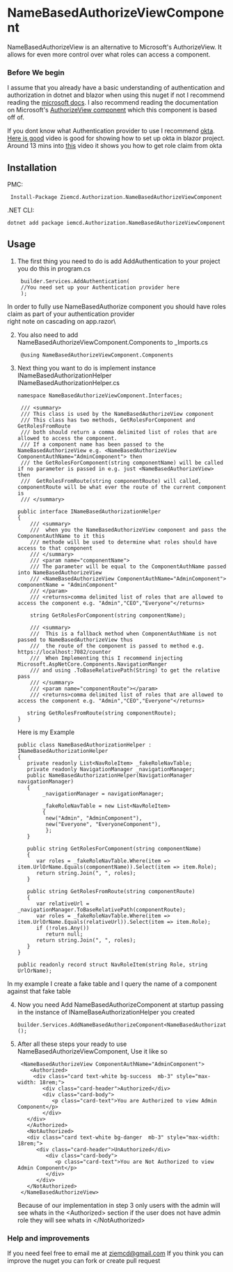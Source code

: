 # NameBasedAuthorizeViewComponent
NameBasedAuthorizeView is an alternative to Microsoft's AuthorizeView. It allows for even more control over what roles can access a component.

### Before We begin
I assume that you already have a basic understanding of authentication and authorization in dotnet and blazor when using this nuget if not I recommend reading the [microsoft docs](https://docs.microsoft.com/en-us/aspnet/core/blazor/security/?view=aspnetcore-6.0).
I also recommend reading the documentation on Microsoft's [AuthorizeView component](https://docs.microsoft.com/en-us/aspnet/core/blazor/security/?view=aspnetcore-6.0#authorizeview-component) which this component is based off of.  

If you dont know what Authentication provider to use I recommend [okta](https://developer.okta.com/). \
[Here is good](https://www.youtube.com/watch?v=GilJ29cPJAs&ab_channel=OktaDev) video is good for showing how to set up okta in blazor project. \
Around 13 mins into [this](https://youtu.be/Cej_u3fb9rI?t=783) video it shows you how to get role claim from okta

## Installation

PMC:

     Install-Package Ziemcd.Authorization.NameBasedAuthorizeViewComponent 

.NET CLI:

    dotnet add package iemcd.Authorization.NameBasedAuthorizeViewComponent

## Usage


1. The first thing you need to do is add AddAuthentication to your project you do this in program.cs

        builder.Services.AddAuthentication(
        //You need set up your Authentication provider here
        );
In order to fully use NameBasedAuthorize component you should have roles claim as part of your authentication provider \
right note on cascading on app.razor\

2. You also need to add NameBasedAuthorizeViewComponent.Components to _Imports.cs

        @using NameBasedAuthorizeViewComponent.Components

3. Next thing you want to do is implement instance INameBasedAuthorizationHelper\
INameBasedAuthorizationHelper.cs

       namespace NameBasedAuthorizeViewComponent.Interfaces;

        /// <summary>
        /// This class is used by the NameBasedAuthorizeView component
        /// This class has two methods, GetRolesForComponent and GetRolesFromRoute
        /// both should return a comma delimited list of roles that are allowed to access the component.
        /// If a component name has been passed to the NameBasedAuthorizeView e.g. <NameBasedAuthorizeView ComponentAuthName="AdminComponent"> then
        /// the GetRolesForComponent(string componentName) will be called if no parameter is passed in e.g. just <NameBasedAuthorizeView> then
        ///  GetRolesFromRoute(string componentRoute) will called, componentRoute will be what ever the route of the current component is
        /// </summary>

       public interface INameBasedAuthorizationHelper
       {
           /// <summary>
           ///  when you the NameBasedAuthorizeView component and pass the ComponentAuthName to it this
           /// methode will be used to determine what roles should have access to that component   
           /// </summary>
           /// <param name="componentName">
           /// The parameter will be equal to the ComponentAuthName passed into NameBasedAuthorizeView
           /// <NameBasedAuthorizeView ComponentAuthName="AdminComponent"> componentName = "AdminComponent"
           /// </param>
           /// <returns>comma delimited list of roles that are allowed to access the component e.g. "Admin","CEO","Everyone"</returns>

           string GetRolesForComponent(string componentName);

           /// <summary>
           ///  This is a fallback method when ComponentAuthName is not passed to NameBasedAuthorizeView thus
           ///  the route of the component is passed to method e.g. https://localhost:7082/counter
           ///  When Implementing this I recommend injecting Microsoft.AspNetCore.Components.NavigationManger
           /// and using .ToBaseRelativePath(String) to get the relative pass
           /// </summary>
           /// <param name="componentRoute"></param>
           /// <returns>comma delimited list of roles that are allowed to access the component e.g. "Admin","CEO","Everyone"</returns>
    
          string GetRolesFromRoute(string componentRoute);
       }
    Here is my Example

       public class NameBasedAuthorizationHelper : INameBasedAuthorizationHelper
       {
          private readonly List<NavRoleItem> _fakeRoleNavTable;
          private readonly NavigationManager _navigationManager;
          public NameBasedAuthorizationHelper(NavigationManager navigationManager)
          {
               _navigationManager = navigationManager;
    
               _fakeRoleNavTable = new List<NavRoleItem>
               {
                new("Admin", "AdminComponent"),
                new("Everyone", "EveryoneComponent"),
                };
          }

          public string GetRolesForComponent(string componentName)
          {
             var roles = _fakeRoleNavTable.Where(item => item.UrlOrName.Equals(componentName)).Select(item => item.Role);
             return string.Join(", ", roles);
          }
    
          public string GetRolesFromRoute(string componentRoute)
          {
             var relativeUrl = _navigationManager.ToBaseRelativePath(componentRoute);
             var roles = _fakeRoleNavTable.Where(item => item.UrlOrName.Equals(relativeUrl)).Select(item => item.Role);
             if (!roles.Any())
                return null;
             return string.Join(", ", roles);
          }
       }
    
       public readonly record struct NavRoleItem(string Role, string UrlOrName);
In my example I create a fake table and I query the name of a component against that fake table

4. Now you need Add NameBasedAuthorizeComponent at startup passing in the instance of INameBaseAuthorizationHelper you created

       builder.Services.AddNameBasedAuthorizeComponent<NameBasedAuthorizationHelper>();

5. After all these steps your ready to use NameBasedAuthorizeViewComponent, Use it like so

        <NameBasedAuthorizeView ComponentAuthName="AdminComponent">
           <Authorized>
            <div class="card text-white bg-success  mb-3" style="max-width: 18rem;">
               <div class="card-header">Authorized</div>
               <div class="card-body">
                  <p class="card-text">You are Authorized to view Admin Component</p>
               </div>
          </div>
          </Authorized>
          <NotAuthorized>
          <div class="card text-white bg-danger  mb-3" style="max-width: 18rem;">
             <div class="card-header">UnAuthorized</div>
                <div class="card-body">
                   <p class="card-text">You are Not Authorized to view Admin Component</p>
                </div>
             </div>
          </NotAuthorized>
        </NameBasedAuthorizeView>
    Because of our implementation in step 3 only users with the admin will see whats in the &lt;Authorized&gt; section if the user does not have admin role they will see whats in  &lt;/NotAuthorized>

### Help and improvements 
If you need feel free to email me at [ziemcd@gmail.com](mailto:ziemcd@gmail.com)
If you think you can improve the nuget you can fork or create pull request
    
